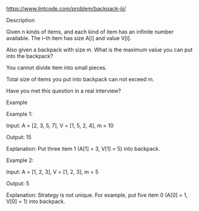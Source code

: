 https://www.lintcode.com/problem/backpack-iii/

Description

Given n kinds of items, and each kind of item has an infinite number available. The i-th item has size A[i] and value V[i].

Also given a backpack with size m. What is the maximum value you can put into the backpack?

You cannot divide item into small pieces.

Total size of items you put into backpack can not exceed m.

Have you met this question in a real interview?  

Example

Example 1:

Input: A = [2, 3, 5, 7], V = [1, 5, 2, 4], m = 10

Output: 15

Explanation: Put three item 1 (A[1] = 3, V[1] = 5) into backpack.

Example 2:

Input: A = [1, 2, 3], V = [1, 2, 3], m = 5

Output: 5

Explanation: Strategy is not unique. For example, put five item 0 (A[0] = 1, V[0] = 1) into backpack.

